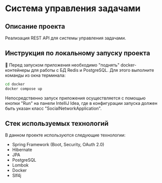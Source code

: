 # Система управления задачами
## Описание проекта

Реализация REST API для системы управления задачами.

## Инструкция по локальному запуску проекта

🐳 Перед запуском приложения необходимо "поднять" docker-контейнеры для работы с БД Redis и PostgreSQL.
Для этого выполните команды из окна терминала:

```bash
cd docker   
docker compose up
```

Непосредственно запуск приложения осуществляется с помощью кнопки "Run" на панели IntelliJ Idea, где в конфигурации запуска должен быть
указан класс "SocialNetworkApplication".


## Стек используемых технологий
В данном проекте используются следующие технологии:
* Spring Framework (Boot, Security, OAuth 2.0)
* Hibernate
* JPA
* PostgreSQL
* Lombok
* Docker
* Slf4j